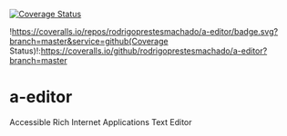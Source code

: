 [![Coverage Status](https://coveralls.io/repos/rodrigoprestesmachado/x-editor/badge.svg?branch=master&service=github)](https://coveralls.io/github/rodrigoprestesmachado/x-editor?branch=master)

!https://coveralls.io/repos/rodrigoprestesmachado/a-editor/badge.svg?branch=master&service=github(Coverage Status)!:https://coveralls.io/github/rodrigoprestesmachado/a-editor?branch=master

# a-editor
Accessible Rich Internet Applications Text Editor
